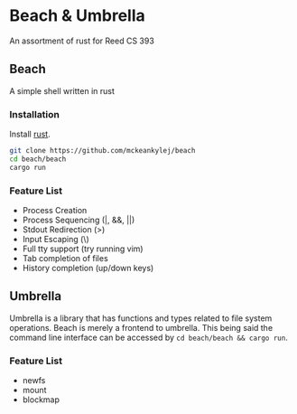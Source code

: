 # Beach & Umbrella
An assortment of rust for Reed CS 393
## Beach 
A simple shell written in rust
### Installation
Install [rust](https://www.rust-lang.org/en-US/install.html).
```bash
git clone https://github.com/mckeankylej/beach
cd beach/beach
cargo run
```
### Feature List
- Process Creation
- Process Sequencing (|, &&, ||)
- Stdout Redirection (>)
- Input Escaping (\\)
- Full tty support (try running vim)
- Tab completion of files
- History completion (up/down keys)
## Umbrella
Umbrella is a library that has functions and types related to file system operations.
Beach is merely a frontend to umbrella. This being said the command line interface can
be accessed by `cd beach/beach && cargo run`.
### Feature List
- newfs
- mount
- blockmap
